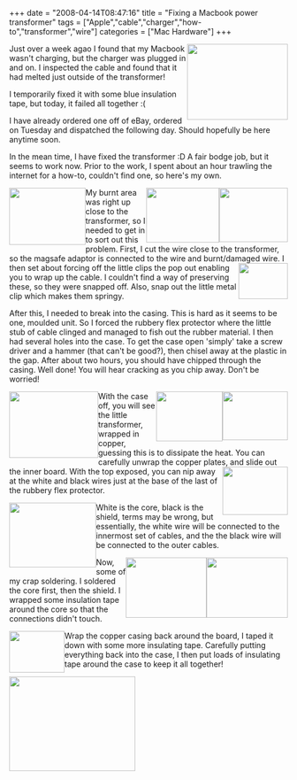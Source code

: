 +++
date = "2008-04-14T08:47:16"
title = "Fixing a Macbook power transformer"
tags = ["Apple","cable","charger","how-to","transformer","wire"]
categories = ["Mac Hardware"]
+++

[<img src="http://i9.photobucket.com/albums/a55/forquare/Macbook/n309601224_925588_4200.jpg" width="182" height="137" class="alignright" style="border: 0; float: right" />][1]

Just over a week agao I found that my Macbook wasn't charging, but the charger was plugged in and on. I inspected the cable and found that it had melted just outside of the transformer!

I temporarily fixed it with some blue insulation tape, but today, it failed all together :(

I have already ordered one off of eBay, ordered on Tuesday and dispatched the following day. Should hopefully be here anytime soon.

In the mean time, I have fixed the transformer :D A fair bodge job, but it seems to work now.
Prior to the work, I spent about an hour trawling the internet for a how-to, couldn't find one, so here's my own.

[<img src="http://i9.photobucket.com/albums/a55/forquare/Macbook/n309601224_925589_6180.jpg" width="138" height="103" class="alignleft" style="float: left; border: 0" />][2][<img src="http://i9.photobucket.com/albums/a55/forquare/Macbook/n309601224_925591_440.jpg" width="124" height="98" class="alignright" style="float: right; border: 0" />][3][<img src="http://i9.photobucket.com/albums/a55/forquare/Macbook/n309601224_925590_8382.jpg" width="132" height="99" class="alignright" style="float: right; border: 0" />][4]My burnt area was right up close to the transformer, so I needed to get in to sort out this problem. First, I cut the wire close to the transformer, so the magsafe adaptor is connected to the wire and burnt/damaged wire. [<img src="http://i9.photobucket.com/albums/a55/forquare/Macbook/n309601224_925592_2872.jpg" width="89" height="65" class="alignright" style="float: right; border: 0" />][5]I then set about forcing off the little clips the pop out enabling you to wrap up the cable. I couldn't find a way of preserving these, so they were snapped off. Also, snap out the little metal clip which makes them springy.

After this, I needed to break into the casing. This is hard as it seems to be one, moulded unit. So I forced the rubbery flex protector where the little stub of cable clinged and managed to fish out the rubber material. I then had several holes into the case. To get the case open 'simply' take a screw driver and a hammer (that can't be good?), then chisel away at the plastic in the gap. After about two hours, you should have chipped through the casing. Well done! You will hear cracking as you chip away. Don't be worried!

[<img src="http://i9.photobucket.com/albums/a55/forquare/Macbook/n309601224_925594_4209.jpg" width="161" height="120" class="alignleft" style="float: left; border: 0" />][6]

[<img src="http://i9.photobucket.com/albums/a55/forquare/Macbook/n309601224_925596_9255.jpg" width="118" height="88" class="alignright" style="float: right; border: 0" />][7][<img src="http://i9.photobucket.com/albums/a55/forquare/Macbook/n309601224_925595_6357.jpg" width="120" height="90" class="alignright" style="float: right; border: 0" />][8]With the case off, you will see the little transformer, wrapped in copper, guessing this is to dissipate the heat. You can carefully unwrap the copper plates, and slide out the inner board. With the top exposed, you can[<img src="http://i9.photobucket.com/albums/a55/forquare/Macbook/n309601224_925597_5689.jpg" width="118" height="87" class="alignright" style="float: right; border: 0" />][9] nip away at the white and black wires just at the base of the last of the rubbery flex protector.

[<img src="http://i9.photobucket.com/albums/a55/forquare/Macbook/n309601224_925598_4145.jpg" width="157" height="117" class="alignleft" style="float: left; border: 0" />][10]

White is the core, black is the shield, terms may be wrong, but essentially, the white wire will be connected to the innermost set of cables, and the the black wire will be connected to the outer cables.

[<img src="http://i9.photobucket.com/albums/a55/forquare/Macbook/n309601224_925600_9214.jpg" width="147" height="109" class="alignright" style="float: right; border: 0" />][11][<img src="http://i9.photobucket.com/albums/a55/forquare/Macbook/n309601224_925599_6557.jpg" width="146" height="109" class="alignright" style="float: right; border: 0" />][12]Now, some of my crap soldering. I soldered the core first, then the shield. I wrapped some insulation tape around the core so that the connections didn't touch.

[<img src="http://i9.photobucket.com/albums/a55/forquare/Macbook/n309601224_925603_7377.jpg" width="100" height="75" class="alignleft" style="float: left; border: 0" />][13]Wrap the copper casing back around the board, I taped it down with some more insulating tape. Carefully putting everything back into the case, I then put loads of insulating tape around the case to keep it all together!

[<img src="http://i9.photobucket.com/albums/a55/forquare/Macbook/n309601224_925604_9779.jpg" width="228" height="171" style="vertical-align: middle; border: 0" />
][14]

  [1]: http://i9.photobucket.com/albums/a55/forquare/Macbook/n309601224_925588_4200.jpg
  [2]: http://i9.photobucket.com/albums/a55/forquare/Macbook/n309601224_925589_6180.jpg
  [3]: http://i9.photobucket.com/albums/a55/forquare/Macbook/n309601224_925591_440.jpg
  [4]: http://i9.photobucket.com/albums/a55/forquare/Macbook/n309601224_925590_8382.jpg
  [5]: http://i9.photobucket.com/albums/a55/forquare/Macbook/n309601224_925592_2872.jpg
  [6]: http://i9.photobucket.com/albums/a55/forquare/Macbook/n309601224_925594_4209.jpg
  [7]: http://i9.photobucket.com/albums/a55/forquare/Macbook/n309601224_925596_9255.jpg
  [8]: http://i9.photobucket.com/albums/a55/forquare/Macbook/n309601224_925595_6357.jpg
  [9]: http://i9.photobucket.com/albums/a55/forquare/Macbook/n309601224_925597_5689.jpg
  [10]: http://i9.photobucket.com/albums/a55/forquare/Macbook/n309601224_925598_4145.jpg
  [11]: http://i9.photobucket.com/albums/a55/forquare/Macbook/n309601224_925600_9214.jpg
  [12]: http://i9.photobucket.com/albums/a55/forquare/Macbook/n309601224_925599_6557.jpg
  [13]: http://i9.photobucket.com/albums/a55/forquare/Macbook/n309601224_925603_7377.jpg
  [14]: http://i9.photobucket.com/albums/a55/forquare/Macbook/n309601224_925604_9779.jpg
